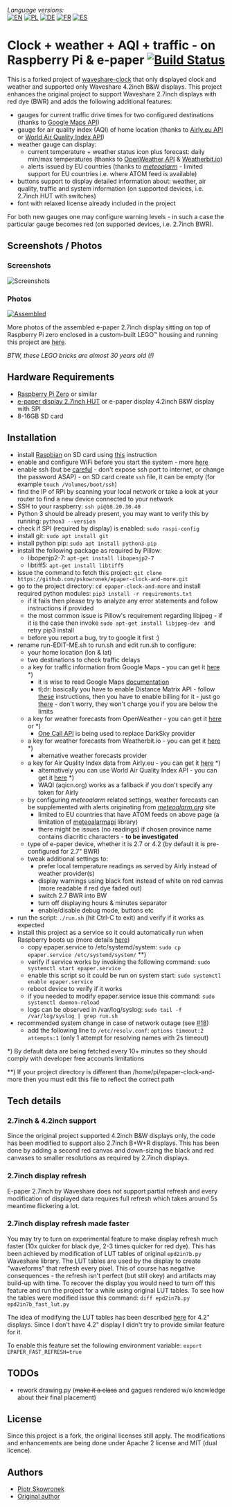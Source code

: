_Language versions:_\
[![EN](https://github.com/pskowronek/epaper-clock-and-more/raw/master/www/flags/lang-US.png)](https://github.com/pskowronek/epaper-clock-and-more) 
[![PL](https://github.com/pskowronek/epaper-clock-and-more/raw/master/www/flags/lang-PL.png)](https://translate.googleusercontent.com/translate_c?sl=en&tl=pl&u=https://github.com/pskowronek/epaper-clock-and-more)
[![DE](https://github.com/pskowronek/epaper-clock-and-more/raw/master/www/flags/lang-DE.png)](https://translate.googleusercontent.com/translate_c?sl=en&tl=de&u=https://github.com/pskowronek/epaper-clock-and-more)
[![FR](https://github.com/pskowronek/epaper-clock-and-more/raw/master/www/flags/lang-FR.png)](https://translate.googleusercontent.com/translate_c?sl=en&tl=fr&u=https://github.com/pskowronek/epaper-clock-and-more)
[![ES](https://github.com/pskowronek/epaper-clock-and-more/raw/master/www/flags/lang-ES.png)](https://translate.googleusercontent.com/translate_c?sl=en&tl=es&u=https://github.com/pskowronek/epaper-clock-and-more)

# Clock + weather + AQI + traffic - on Raspberry Pi & e-paper [![Build Status](https://travis-ci.com/pskowronek/epaper-clock-and-more.svg?branch=master)](https://travis-ci.com/pskowronek/epaper-clock-and-more)

This is a forked project of [waveshare-clock](https://github.com/prehensile/waveshare-clock) that only displayed clock and weather and supported only Waveshare 4.2inch B&W displays.
This project enhances the original project to support Waveshare 2.7inch displays with red dye (BWR) and adds the following additional features:
- gauges for current traffic drive times for two configured destinations (thanks to [Google Maps API](https://developers.google.com/maps/documentation/))
- gauge for air quality index (AQI) of home location (thanks to [Airly.eu API](http://developer.airly.eu/) or [World Air Quality Index API](https://aqicn.org))
- weather gauge can display:
  - current temperature + weather status icon plus forecast: daily min/max temperatures (thanks to [OpenWeather API](https://openweathermap.org) & [Weatherbit.io](https://weatherbit.io))
  - alerts issued by EU countries (thanks to *[meteoalarm](https://meteoalarm.org)* - limited support for EU countries i.e. where ATOM feed is available)
- buttons support to display detailed information about: weather, air quality, traffic and system information (on supported devices, i.e. 2.7inch HUT with switches)
- font with relaxed license already included in the project

For both new gauges one may configure warning levels - in such a case the particular gauge becomes red (on supported devices, i.e. 2.7inch BWR).

## Screenshots / Photos

### Screenshots
![Screenshots](https://github.com/pskowronek/epaper-clock-and-more/raw/master/www/screenshots/epaper-screenshots.png)


### Photos
[![Assembled](https://pskowronek.github.io/epaper-clock-and-more/www/assembled/01.JPG)](https://pskowronek.github.io/epaper-clock-and-more/www/assembled/index.html "Photos of assembled epaper + rasberry pi zero running epaper-clock-and-more")

More photos of the assembled e-paper 2.7inch display sitting on top of Raspberry Pi zero enclosed in a custom-built LEGO™ housing and running this project are [here](https://pskowronek.github.io/epaper-clock-and-more/www/assembled/index.html "Photos of assembled epaper + rasberry pi zero running epaper-clock-and-more").

*BTW, these LEGO bricks are almost 30 years old (!)*


## Hardware Requirements

- [Raspberry Pi Zero](https://botland.com.pl/moduly-i-zestawy-raspberry-pi-zero/9749-raspberry-pi-zero-wh-512mb-ram-wifi-bt-41-ze-zlaczami.html) or similar
- [e-paper display 2.7inch HUT](https://botland.com.pl/wyswietlacze-e-paper/9656-waveshare-e-paper-hat-b-27-264x176px-modul-z-wyswietlaczem-trojkolorowym-nakladka-do-raspberry-pi.html) or e-paper display 4.2inch B&W display with SPI
- 8-16GB SD card

## Installation

- install [Raspbian](https://www.raspberrypi.org/downloads/) on SD card using [this](https://www.raspberrypi.org/documentation/installation/installing-images/README.md) instruction
- enable and configure WiFi before you start the system - more [here](https://howchoo.com/g/ndy1zte2yjn/how-to-set-up-wifi-on-your-raspberry-pi-without-ethernet)
- enable ssh (but be [careful](https://www.raspberrypi.org/blog/a-security-update-for-raspbian-pixel/) - don't expose ssh port to internet, or change the password ASAP) - on SD card create ```ssh``` file, it can be empty (for example ```touch /Volumes/boot/ssh```)
- find the IP of RPi by scanning your local network or take a look at your router to find a new device connected to your network
- SSH to your raspberry: ```ssh pi@10.20.30.40```
- Python 3 should be already present, you may want to verify this by running: ```python3 --version```
- check if SPI (required by display) is enabled: ```sudo raspi-config```
- install git: ```sudo apt install git```
- install python pip: ```sudo apt install python3-pip```
- install the following package as required by Pillow: 
  - libopenjp2-7: ```apt-get install libopenjp2-7```
  - libtiff5: ```apt-get install libtiff5```
- issue the command to fetch this project: ```git clone https://github.com/pskowronek/epaper-clock-and-more.git```
- go to the project directory: ```cd epaper-clock-and-more``` and install required python modules: ```pip3 install -r requirements.txt```
  - if it fails then please try to analyze any error statements and follow instructions if provided
  - the most common issue is Pillow's requirement regarding libjpeg - if it is the case then invoke ```sudo apt-get install libjpeg-dev ``` and retry pip3 install
  - before you report a bug, try to google it first :)
- rename run-EDIT-ME.sh to run.sh and edit run.sh to configure:
  - your home location (lon & lat)
  - two destinations to check traffic delays
  - a key for traffic information from Google Maps - you can get it [here](https://developers.google.com/maps/documentation/embed/get-api-key) *)
    - it is wise to read Google Maps [documentation](https://developers.google.com/maps/documentation/)
    - tl;dr: basically you have to enable Distance Matrix API - follow [these](https://developers.google.com/maps/documentation/distance-matrix/start#authentication) instructions,
      then you have to enable billing for it - just go [there](https://console.cloud.google.com/billing) - don't worry, they won't charge you if you are below the limits
  - a key for weather forecasts from OpenWeather - you can get it [here](https://openweathermap.org/home/sign_up) or *)
    - [One Call API](https://openweathermap.org/api/one-call-api) is being used to replace DarkSky provider
  - a key for weather forecasts from Weatherbit.io - you can get it [here](https://www.weatherbit.io/account/create) *)
    - alternative weather forecasts provider
  - a key for Air Quality Index data from Airly.eu - you can get it [here](https://developer.airly.eu/register) *)
    - alternatively you can use World Air Quality Index API - you can get it [here](https://aqicn.org/data-platform/token/) *)
    - WAQI (aqicn.org) works as a fallback if you don't specify any token for Airly
  - by configuring *meteoalarm* related settings, weather forecasts can be supplemented with alerts originating from *[meteoalarm.org](https://meteoalarm.org)* site
    - limited to EU countries that have ATOM feeds on above page (a limitation of [meteoalarmapi](https://pypi.org/project/meteoalertapi/) library)
    - there might be issues (no readings) if chosen province name contains diacritic characters - **to be investigated**
  - type of e-paper device, whether it is 2.7 or 4.2 (by default it is pre-configured for 2.7" BWR)
  - tweak additional settings to:
    - prefer local temperature readings as served by Airly instead of weather provider(s)
    - display warnings using black font instead of white on red canvas (more readable if red dye faded out)
    - switch 2.7 BWR into BW
    - turn off displaying hours & minutes separator
    - enable/disable debug mode, buttons etc
- run the script: ```./run.sh``` (hit Ctrl-C to exit) and verify if it works as expected
- install this project as a service so it could automatically run when Raspberry boots up (more details [here](https://www.raspberrypi.org/documentation/linux/usage/systemd.md))
  - copy epaper.service to /etc/systemd/system: ```sudo cp epaper.service /etc/systemd/system/``` **)
  - verify if service works by invoking the following command: ```sudo systemctl start epaper.service```
  - enable this script so it could be run on system start: ```sudo systemctl enable epaper.service```
  - reboot device to verify if it works
  - if you needed to modify epaper.service issue this command: ```sudo systemctl daemon-reload```
  - logs can be observed in /var/log/syslog: ```sudo tail -f /var/log/syslog | grep run.sh```
- recommended system change in case of network outage (see [#18](/../../issues/18))
  - add the following line to `/etc/resolv.conf`: `options timeout:2 attempts:1` (only 1 attempt for resolving names with 2s timeout)


*) By default data are being fetched every 10+ minutes so they should comply with developer free accounts limitations

**) If your project directory is different than /home/pi/epaper-clock-and-more then you must edit this file to reflect the correct path

## Tech details

### 2.7inch & 4.2inch support

Since the original project supported 4.2inch B&W displays only, the code has been modified to support also 2.7inch B+W+R displays. This has been done by adding a second red canvas and down-sizing the black and red canvases to smaller resolutions as required by 2.7inch displays.

### 2.7inch display refresh

E-paper 2.7inch by Waveshare does not support partial refresh and every modification of displayed data requires full refresh which takes around 5s meantime flickering a lot.

### 2.7inch display refresh made faster

You may try to turn on experimental feature to make display refresh much faster (10x quicker for black dye, 2-3 times quicker for red dye).
This has been achieved by modification of LUT tables of original ```epd2in7b.py``` Waveshare library. The LUT tables are used by the display
to create "waveforms" that refresh every pixel. This of course has negative consequences - the refresh isn't perfect (but still okey) and
artifacts may build-up with time. To recover the display you would need to turn off this feature and run the project for a while using original LUT tables.
To see how the tables were modified issue this command: ```diff epd2in7b.py epd2in7b_fast_lut.py```

The idea of modifying the LUT tables has been described [here](http://benkrasnow.blogspot.com/2017/10/fast-partial-refresh-on-42-e-paper.html) for 4.2" displays.
Since I don't have 4.2" display I didn't try to provide similar feature for it.

To enable this feature set the following environment variable: ```export EPAPER_FAST_REFRESH=true```


## TODOs

- rework drawing.py (~~make it a class~~ and gagues rendered w/o knowledge about their final placement)

## License

Since this project is a fork, the original licenses still apply. The modifications and enhancements are being done under Apache 2 license and MIT (dual licence).

## Authors

- [Piotr Skowronek](https://github.com/pskowronek)
- [Original author](https://github.com/prehensile)

